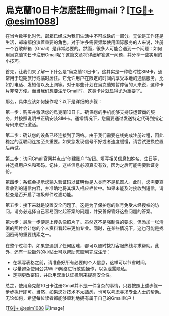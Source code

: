 # 烏克蘭10日卡怎麽註冊gmail？[[TG💪+ @esim1088](https://t.me/s/esim1088)]

在当今数字化时代，邮箱已经成为我们生活中不可或缺的一部分。无论是工作还是生活，邮箱都扮演着重要的角色。对于许多需要频繁使用国际服务的人来说，注册一个谷歌邮箱（Gmail）是非常必要的。然而，很多人可能会遇到一个问题：如何用烏克蘭10日卡注册Gmail呢？这篇文章将详细解答这一问题，并分享一些实用的小技巧。

首先，让我们来了解一下什么是“烏克蘭10日卡”。这其实是一种临时性SIM卡，通常用于短期旅行或临时居住。它允许用户在限定的时间内享受本地的通信服务，比如打电话、发短信以及上网等。对于那些计划在烏克蘭短暂停留的人来说，这种卡片非常方便。而当我们想要注册Gmail时，这类卡片就显得尤为重要了。

那么，具体应该如何操作呢？以下是详细的步骤：

第一步：购买并激活您的烏克蘭10日卡。确保您的手机能够支持该运营商的服务，并按照说明书正确安装SIM卡。通常情况下，您需要通过发送特定代码到指定号码来进行激活。

第二步：确认您的设备已经连接到了网络。由于我们需要在线完成注册过程，因此稳定的互联网连接至关重要。如果您发现信号不好或者速度缓慢，请尝试更换位置后再试。

第三步：访问Gmail官网并点击“创建账户”按钮。填写相关信息如姓名、生日等，并选择用户名和密码。记住，这些信息必须真实有效，因为之后可能需要验证身份。

第四步：系统会提示您输入验证码以证明你是人类而不是机器人。此时，您需要查看收到的短信内容，并准确地将其填入相应栏位中。如果未能及时接收到短信，请检查是否开启了垃圾邮件过滤功能。

第五步：接下来就是设置安全问题了。这是为了保护您的账号免受未经授权的访问。请务必选择自己容易回忆起答案的问题，并妥善保管好这些问题的答案。

第六步：最后一步便是上传头像照片了。虽然这不是强制性的要求，但添加一张清晰的照片会让您的个人资料看起来更加专业。同时，在某些情况下，这也可能是找回密码的重要线索之一。

在整个过程中，如果您遇到了任何困难，都可以随时拨打客服热线寻求帮助。此外，还有一些额外的小贴士可以帮助您顺利完成注册：

- 在填写表格之前，请准备好所有必要的个人信息，这样可以节省时间。
- 尽量避免使用公共Wi-Fi网络进行敏感操作，以免泄露隐私。
- 定期更改密码，并启用双重认证机制来提高安全性。

总之，使用烏克蘭10日卡注册Gmail并不是一件复杂的事情，只要按照上述步骤一步步执行即可。当然，如果您对技术不太熟悉，也可以考虑寻求专业人士的帮助。无论如何，希望每位读者都能够顺利地拥有属于自己的Gmail账户！

[[TG💪+ @esim1088](https://t.me/s/esim1088) ![Image](https://i.postimg.cc/4NQfJmqS/Snipaste-2025-05-13-00-14-12.png)]